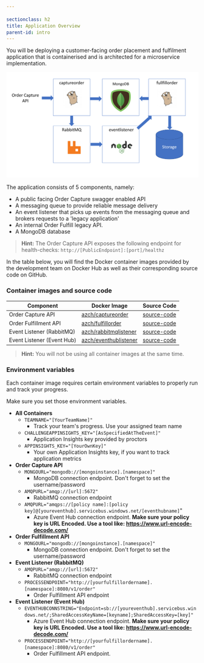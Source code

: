 ```yaml
---

sectionclass: h2
title: Application Overview
parent-id: intro
---
```


You will be deploying a customer-facing order placement and fulfilment application that is containerised and is architected for a microservice implementation.

![Application diagram](media/302a7509f056cd57093c7a3de32dbb04.png)

The application consists of 5 components, namely:

* A public facing Order Capture swagger enabled API
* A messaging queue to provide reliable message delivery
* An event listener that picks up events from the messaging queue and brokers requests to a 'legacy application'
* An internal Order Fulfill legacy API.
* A MongoDB database

> **Hint:** The Order Capture API exposes the following endpoint for health-checks: `http://[PublicEndpoint]:[port]/healthz`

In the table below, you will find the Docker container images provided by the development team on Docker Hub as well as their corresponding source code on GitHub.

### Container images and source code

| Component                    | Docker Image                                                     | Source Code                                                       |
|------------------------------|------------------------------------------------------------------|-------------------------------------------------------------------|
| Order Capture API            | [azch/captureorder](https://hub.docker.com/r/azch/captureorder/) | [source-code](https://github.com/Azure/azch-captureorder)         |
| Order Fulfillment API        | [azch/fulfillorder](https://hub.docker.com/r/azch/fulfillorder/) | [source-code](https://github.com/Azure/azch-fulfillorder)         |
| Event Listener (RabbitMQ)    | [azch/rabbitmqlistener](https://hub.docker.com/r/azch/rabbitmqlistener/) | [source-code](https://github.com/Azure/azch-rabbitmqlistener)         |
| Event Listener (Event Hub)    | [azch/eventhublistener](https://hub.docker.com/r/azch/eventhublistener/) | [source-code](https://github.com/Azure/azch-eventhublistener)         |

> **Hint:** You will not be using all container images at the same time.

### Environment variables

Each container image requires certain environment variables to properly run and track your progress.

Make sure you set those environment variables.

* **All Containers**
  * `TEAMNAME="[YourTeamName]"`
    * Track your team's progress. Use your assigned team name
  * `CHALLENGEAPPINSIGHTS_KEY="[AsSpecifiedAtTheEvent]"`
    * Application Insights key provided by proctors
  * `APPINSIGHTS_KEY="[YourOwnKey]"`
    * Your own Application Insights key, if you want to track application metrics
* **Order Capture API**
  * `MONGOURL="mongodb://[mongoinstance].[namespace]"`
    * MongoDB connection endpoint. Don't forget to set the username/password
  * `AMQPURL="amqp://[url]:5672"`
    * RabbitMQ connection endpoint
  * `AMQPURL="amqps://[policy name]:[policy key]@[youreventhub].servicebus.windows.net/[eventhubname]`"
    * Azure Event Hub connection endpoint. **Make sure your policy key is URL Encoded. Use a tool like: <https://www.url-encode-decode.com/>**
* **Order Fulfillment API**
  * `MONGOURL="mongodb://[mongoinstance].[namespace]"`
    * MongoDB connection endpoint. Don't forget to set the username/password
* **Event Listener (RabbitMQ)**
  * `AMQPURL="amqp://[url]:5672"`
    * RabbitMQ connection endpoint
  * `PROCESSENDPOINT="http://[yourfulfillordername].[namespace]:8080/v1/order"`
    * Order Fulfillment API endpoint
* **Event Listener (Event Hub)**
  * `EVENTHUBCONNSTRING="Endpoint=sb://[youreventhub].servicebus.windows.net/;SharedAccessKeyName=[keyname];SharedAccessKey=[key]"`
    * Azure Event Hub connection endpoint. **Make sure your policy key is URL Encoded. Use a tool like: <https://www.url-encode-decode.com/>**
  * `PROCESSENDPOINT="http://[yourfulfillordername].[namespace]:8080/v1/order"`
    * Order Fulfillment API endpoint.